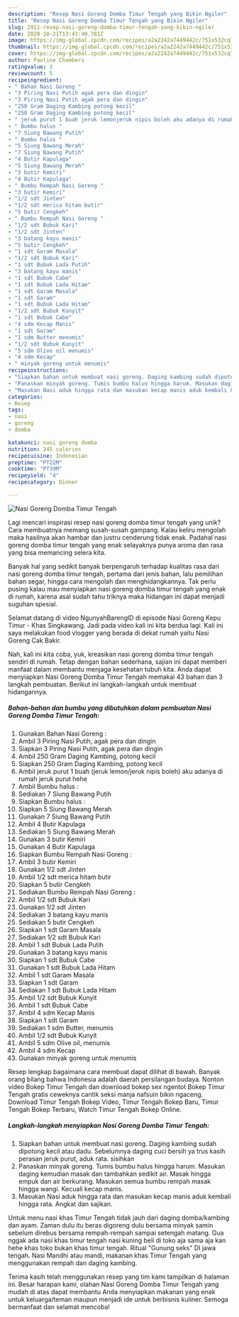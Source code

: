 ```yaml
---
description: "Resep Nasi Goreng Domba Timur Tengah yang Bikin Ngiler"
title: "Resep Nasi Goreng Domba Timur Tengah yang Bikin Ngiler"
slug: 2911-resep-nasi-goreng-domba-timur-tengah-yang-bikin-ngiler
date: 2020-10-21T13:43:40.781Z
image: https://img-global.cpcdn.com/recipes/a2a2242a7449442c/751x532cq70/nasi-goreng-domba-timur-tengah-foto-resep-utama.jpg
thumbnail: https://img-global.cpcdn.com/recipes/a2a2242a7449442c/751x532cq70/nasi-goreng-domba-timur-tengah-foto-resep-utama.jpg
cover: https://img-global.cpcdn.com/recipes/a2a2242a7449442c/751x532cq70/nasi-goreng-domba-timur-tengah-foto-resep-utama.jpg
author: Pauline Chambers
ratingvalue: 3
reviewcount: 5
recipeingredient:
- " Bahan Nasi Goreng "
- "3 Piring Nasi Putih agak pera dan dingin"
- "3 Piring Nasi Putih agak pera dan dingin"
- "250 Gram Daging Kambing potong kecil"
- "250 Gram Daging Kambing potong kecil"
- " jeruk purut 1 buah jeruk lemonjeruk nipis boleh aku adanya di rumah jeruk purut hehe"
- " Bumbu halus "
- "7 Siung Bawang Putih"
- " Bumbu halus "
- "5 Siung Bawang Merah"
- "7 Siung Bawang Putih"
- "4 Butir Kapulaga"
- "5 Siung Bawang Merah"
- "3 butir Kemiri"
- "4 Butir Kapulaga"
- " Bumbu Rempah Nasi Goreng "
- "3 butir Kemiri"
- "1/2 sdt Jinten"
- "1/2 sdt merica hitam butir"
- "5 butir Cengkeh"
- " Bumbu Rempah Nasi Goreng "
- "1/2 sdt Bubuk Kari"
- "1/2 sdt Jinten"
- "3 batang kayu manis"
- "5 butir Cengkeh"
- "1 sdt Garam Masala"
- "1/2 sdt Bubuk Kari"
- "1 sdt Bubuk Lada Putih"
- "3 batang kayu manis"
- "1 sdt Bubuk Cabe"
- "1 sdt Bubuk Lada Hitam"
- "1 sdt Garam Masala"
- "1 sdt Garam"
- "1 sdt Bubuk Lada Hitam"
- "1/2 sdt Bubuk Kunyit"
- "1 sdt Bubuk Cabe"
- "4 sdm Kecap Manis"
- "1 sdt Garam"
- "1 sdm Butter menumis"
- "1/2 sdt Bubuk Kunyit"
- "5 sdm Olive oil menumis"
- "4 sdm Kecap"
- " minyak goreng untuk menumis"
recipeinstructions:
- "Siapkan bahan untuk membuat nasi goreng. Daging kambing sudah dipotong kecil atau dadu. Sebelumnya daging cuci bersih ya trus kasih perasan jeruk purut, aduk rata. sisihkan"
- "Panaskan minyak goreng. Tumis bumbu halus hingga harum. Masukan daging kemudian masak dan tambahkan sedikit air. Masak hingga empuk dan air berkurang. Masukan semua bumbu rempah masak hingga wangi. Kecuali kecap manis."
- "Masukan Nasi aduk hingga rata dan masukan kecap manis aduk kembali hingga rata. Angkat dan sajikan."
categories:
- Resep
tags:
- nasi
- goreng
- domba

katakunci: nasi goreng domba 
nutrition: 245 calories
recipecuisine: Indonesian
preptime: "PT22M"
cooktime: "PT39M"
recipeyield: "4"
recipecategory: Dinner

---
```



![Nasi Goreng Domba Timur Tengah](https://img-global.cpcdn.com/recipes/a2a2242a7449442c/751x532cq70/nasi-goreng-domba-timur-tengah-foto-resep-utama.jpg)

Lagi mencari inspirasi resep nasi goreng domba timur tengah yang unik? Cara membuatnya memang susah-susah gampang. Kalau keliru mengolah maka hasilnya akan hambar dan justru cenderung tidak enak. Padahal nasi goreng domba timur tengah yang enak selayaknya punya aroma dan rasa yang bisa memancing selera kita.

Banyak hal yang sedikit banyak berpengaruh terhadap kualitas rasa dari nasi goreng domba timur tengah, pertama dari jenis bahan, lalu pemilihan bahan segar, hingga cara mengolah dan menghidangkannya. Tak perlu pusing kalau mau menyiapkan nasi goreng domba timur tengah yang enak di rumah, karena asal sudah tahu triknya maka hidangan ini dapat menjadi suguhan spesial.

Selamat datang di video NgunyahBarengID di episode Nasi Goreng Kepu Timur - Khas Singkawang. Jadi pada video kali ini kita berdua lagi. Kali ini saya melakukan food vlogger yang berada di dekat rumah yaitu Nasi Goreng Cak Bakir.


Nah, kali ini kita coba, yuk, kreasikan nasi goreng domba timur tengah sendiri di rumah. Tetap dengan bahan sederhana, sajian ini dapat memberi manfaat dalam membantu menjaga kesehatan tubuh kita. Anda dapat menyiapkan Nasi Goreng Domba Timur Tengah memakai 43 bahan dan 3 langkah pembuatan. Berikut ini langkah-langkah untuk membuat hidangannya.

<!--inarticleads1-->

##### Bahan-bahan dan bumbu yang dibutuhkan dalam pembuatan Nasi Goreng Domba Timur Tengah:

1. Gunakan  Bahan Nasi Goreng :
1. Ambil 3 Piring Nasi Putih, agak pera dan dingin
1. Siapkan 3 Piring Nasi Putih, agak pera dan dingin
1. Ambil 250 Gram Daging Kambing, potong kecil
1. Siapkan 250 Gram Daging Kambing, potong kecil
1. Ambil  jeruk purut 1 buah (jeruk lemon/jeruk nipis boleh) aku adanya di rumah jeruk purut hehe
1. Ambil  Bumbu halus :
1. Sediakan 7 Siung Bawang Putih
1. Siapkan  Bumbu halus :
1. Siapkan 5 Siung Bawang Merah
1. Gunakan 7 Siung Bawang Putih
1. Ambil 4 Butir Kapulaga
1. Sediakan 5 Siung Bawang Merah
1. Gunakan 3 butir Kemiri
1. Gunakan 4 Butir Kapulaga
1. Siapkan  Bumbu Rempah Nasi Goreng :
1. Ambil 3 butir Kemiri
1. Gunakan 1/2 sdt Jinten
1. Ambil 1/2 sdt merica hitam butir
1. Siapkan 5 butir Cengkeh
1. Sediakan  Bumbu Rempah Nasi Goreng :
1. Ambil 1/2 sdt Bubuk Kari
1. Gunakan 1/2 sdt Jinten
1. Sediakan 3 batang kayu manis
1. Sediakan 5 butir Cengkeh
1. Siapkan 1 sdt Garam Masala
1. Sediakan 1/2 sdt Bubuk Kari
1. Ambil 1 sdt Bubuk Lada Putih
1. Gunakan 3 batang kayu manis
1. Siapkan 1 sdt Bubuk Cabe
1. Gunakan 1 sdt Bubuk Lada Hitam
1. Ambil 1 sdt Garam Masala
1. Siapkan 1 sdt Garam
1. Sediakan 1 sdt Bubuk Lada Hitam
1. Ambil 1/2 sdt Bubuk Kunyit
1. Ambil 1 sdt Bubuk Cabe
1. Ambil 4 sdm Kecap Manis
1. Siapkan 1 sdt Garam
1. Sediakan 1 sdm Butter, menumis
1. Ambil 1/2 sdt Bubuk Kunyit
1. Ambil 5 sdm Olive oil, menumis
1. Ambil 4 sdm Kecap
1. Gunakan  minyak goreng untuk menumis


Resep lengkap bagaimana cara membuat dapat dilihat di bawah. Banyak orang bilang bahwa Indonesia adalah daerah persilangan budaya. Nonton video Bokep Timur Tengah dan download bokep sex ngentot Bokep Timur Tengah gratis ceweknya cantik seksi manja nafsuin bikin ngaceng. Download Timur Tengah Bokep Video, Timur Tengah Bokep Baru, Timur Tengah Bokep Terbaru, Watch Timur Tengah Bokep Online. 

<!--inarticleads2-->

##### Langkah-langkah menyiapkan Nasi Goreng Domba Timur Tengah:

1. Siapkan bahan untuk membuat nasi goreng. Daging kambing sudah dipotong kecil atau dadu. Sebelumnya daging cuci bersih ya trus kasih perasan jeruk purut, aduk rata. sisihkan
1. Panaskan minyak goreng. Tumis bumbu halus hingga harum. Masukan daging kemudian masak dan tambahkan sedikit air. Masak hingga empuk dan air berkurang. Masukan semua bumbu rempah masak hingga wangi. Kecuali kecap manis.
1. Masukan Nasi aduk hingga rata dan masukan kecap manis aduk kembali hingga rata. Angkat dan sajikan.


Untuk menu nasi khas Timur Tengah tidak jauh dari daging domba/kambing dan ayam. Zaman dulu itu beras digoreng dulu bersama minyak samin sebelum direbus bersama rempah-rempah sampai setengah matang. Gua nggak ada nasi khas timur tengah nasi kuning beli di toko aja sama aja kan hehe khas toko bukan khas timur tengah. Ritual &#34;Gunung seks&#34; DI jawa tengah. Nasi Mandhi atau mandi, makanan khas Timur Tengah yang menggunakan rempah dan daging kambing. 

Terima kasih telah menggunakan resep yang tim kami tampilkan di halaman ini. Besar harapan kami, olahan Nasi Goreng Domba Timur Tengah yang mudah di atas dapat membantu Anda menyiapkan makanan yang enak untuk keluarga/teman maupun menjadi ide untuk berbisnis kuliner. Semoga bermanfaat dan selamat mencoba!
